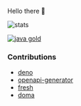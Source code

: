 Hello there 👋

![stats](https://github-readme-stats.vercel.app/api?username=chibat&count_private=true&show_icons=true)

[![java gold](https://images.credly.com/size/110x110/images/2249f1d3-a98c-4afb-92ea-1da111c0a57a/Japan_Gold_Java_SE_8_Programmer_Badge__1_.png)](https://www.credly.com/badges/4e125433-65c2-47ce-b7ea-fc2fd6f920d4)

<!--
[![profile](https://img.shields.io/badge/build-passing-brightgreen)](https://chibat.github.io/)
-->


### Contributions
* [deno](https://github.com/denoland/deno/pulls?q=is%3Apr+author%3Achibat+is%3Aclosed)
* [openapi-generator](https://github.com/OpenAPITools/openapi-generator/pulls?q=is%3Apr+is%3Aclosed+author%3Achibat)
* [fresh](https://github.com/denoland/fresh/pulls?q=is%3Apr+author%3Achibat+is%3Aclosed)
* [doma](https://github.com/domaframework/doma/pulls?q=is%3Apr+is%3Aclosed+author%3Achibat)
